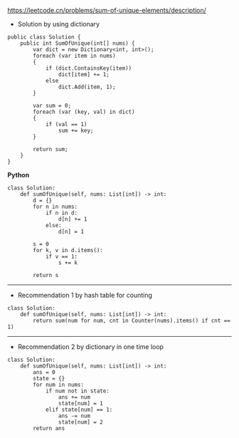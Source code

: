 https://leetcode.cn/problems/sum-of-unique-elements/description/ 

- Solution by using dictionary
```
public class Solution {
    public int SumOfUnique(int[] nums) {
        var dict = new Dictionary<int, int>();
        foreach (var item in nums)
        {
            if (dict.ContainsKey(item))
                dict[item] += 1;
            else
                dict.Add(item, 1);
        }

        var sum = 0;
        foreach (var (key, val) in dict)
        {
            if (val == 1)
                sum += key;
        }
        
        return sum;
    }
}
```
**Python**
```
class Solution:
    def sumOfUnique(self, nums: List[int]) -> int:
        d = {}
        for n in nums:
            if n in d:
                d[n] += 1
            else:
                d[n] = 1
        
        s = 0
        for k, v in d.items():
            if v == 1:
                s += k
        
        return s
```

---

- Recommendation 1 by hash table for counting
```
class Solution:
    def sumOfUnique(self, nums: List[int]) -> int:
        return sum(num for num, cnt in Counter(nums).items() if cnt == 1)
```

---

- Recommendation 2 by dictionary in one time loop
```
class Solution:
    def sumOfUnique(self, nums: List[int]) -> int:
        ans = 0
        state = {}
        for num in nums:
            if num not in state:
                ans += num
                state[num] = 1
            elif state[num] == 1:
                ans -= num
                state[num] = 2
        return ans
```
